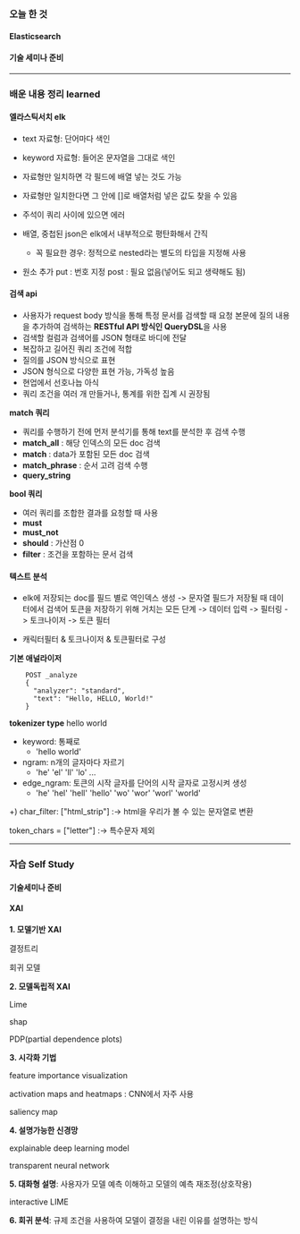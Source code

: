 ### 오늘 한 것

#### Elasticsearch
#### 기술 세미나 준비

  
***

### 배운 내용 정리 learned

#### 엘라스틱서치 elk

- text 자료형: 단어마다 색인
- keyword 자료형: 들어온 문자열을 그대로 색인

- 자료형만 일치하면 각 필드에 배열 넣는 것도 가능
- 자료형만 일치한다면 그 안에 []로 배열처럼 넣은 값도 찾을 수 있음
- 주석이 쿼리 사이에 있으면 에러

- 배열, 중첩된 json은 elk에서 내부적으로 평탄화해서 간직
  - 꼭 필요한 경우: 정적으로 nested라는 별도의 타입을 지정해 사용

- 원소 추가
put : 번호 지정
post : 필요 없음(넣어도 되고 생략해도 됨)


#### 검색 api

- 사용자가 request body 방식을 통해 특정 문서를 검색할 때 요청 본문에 질의 내용을 추가하여 검색하는 **RESTful API 방식인 QueryDSL**을 사용
- 검색할 컬럼과 검색어를 JSON 형태로 바디에 전달
- 복잡하고 길어진 쿼리 조건에 적합
- 질의를 JSON 방식으로 표현
- JSON 형식으로 다양한 표현 가능, 가독성 높음
- 현업에서 선호나늡 아식
- 쿼리 조건을 여러 개 만들거나, 통계를 위한 집계 시 권장됨


**match 쿼리**
- 쿼리를 수행하기 전에 먼저 분석기를 통해 text를 분석한 후 검색 수행
- **match_all** : 해당 인덱스의 모든 doc 검색
- **match** : data가 포함된 모든 doc 검색
- **match_phrase** : 순서 고려 검색 수행
- **query_string** 

**bool 쿼리**
- 여러 쿼리를 조합한 결과를 요청할 때 사용
- **must**
- **must_not**
- **should** : 가산점 0
- **filter** : 조건을 포함하는 문서 검색


#### 텍스트 분석
- elk에 저장되는 doc를 필드 별로 역인덱스 생성
-> 문자열 필드가 저장될 때 데이터에서 검색어 토큰을 저장하기 위해 거치는 모든 단계
-> 데이터 입력 -> 필터링 -> 토크나이저 -> 토큰 필터

- 캐릭터필터 & 토크나이저 & 토큰필터로 구성

**기본 애널라이저**

        POST _analyze
        {
          "analyzer": "standard",
          "text": "Hello, HELLO, World!"
        }


**tokenizer type**
hello world
- keyword: 통째로
  - 'hello world'
- ngram: n개의 글자마다 자르기
  - 'he' 'el' 'll' 'lo' ...
- edge_ngram: 토큰의 시작 글자를 단어의 시작 글자로 고정시켜 생성
  - 'he' 'hel' 'hell' 'hello' 'wo' 'wor' 'worl' 'world'


+) 
char_filter: ["html_strip"] :-> html을 우리가 볼 수 있는 문자열로 변환

token_chars = ["letter"] :-> 특수문자 제외

***


### 자습 Self Study

#### 기술세미나 준비
#### XAI

**1. 모델기반 XAI**
   
결정트리

회귀 모델

**2. 모델독립적 XAI**

Lime

shap

PDP(partial dependence plots)

**3. 시각화 기법**

feature importance visualization

activation maps and heatmaps : CNN에서 자주 사용

saliency map

**4. 설명가능한 신경망**

explainable deep learning model

transparent neural network


**5. 대화형 설명**: 사용자가 모델 예측 이해하고 모델의 예측 재조정(상호작용)

interactive LIME

**6. 회귀 분석**: 규제 조건을 사용하여 모델이 결정을 내린 이유를 설명하는 방식
